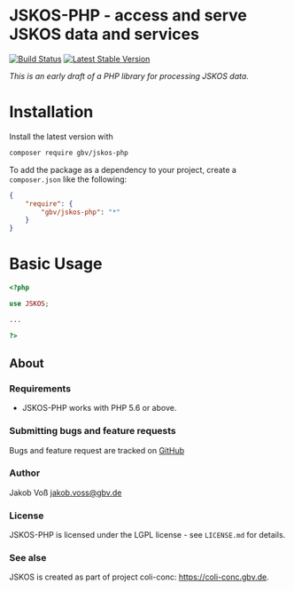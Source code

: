 # JSKOS-PHP - access and serve JSKOS data and services

[![Build Status](https://img.shields.io/travis/gbv/jskos-php.svg)](https://travis-ci.org/gbv/jskos-php)
[![Latest Stable Version](https://img.shields.io/packagist/v/gbv/jskos-php.svg)](https://packagist.org/packages/gbv/jskos-php)

*This is an early draft of a PHP library for processing JSKOS data*.

# Installation

Install the latest version with

~~~bash
composer require gbv/jskos-php
~~~

To add the package as a dependency to your project, create a `composer.json` like the following:

~~~json
{
    "require": {
        "gbv/jskos-php": "*"
    }
}
~~~

# Basic Usage

~~~php
<?php

use JSKOS;

...

?>
~~~

## About

### Requirements

* JSKOS-PHP works with PHP 5.6 or above.

### Submitting bugs and feature requests

Bugs and feature request are tracked on [GitHub](https://github.com/gbv/jskos-php/issues)

### Author

Jakob Voß <jakob.voss@gbv.de>

### License

JSKOS-PHP is licensed under the LGPL license - see `LICENSE.md` for details.

### See alse

JSKOS is created as part of project coli-conc: <https://coli-conc.gbv.de>.

